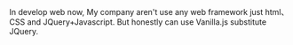 In develop web now, My company aren't use any web framework just html、CSS and JQuery+Javascript. But honestly can use Vanilla.js substitute JQuery.
